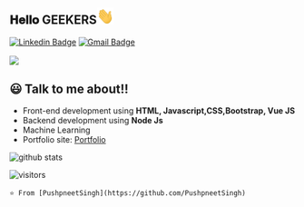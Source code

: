 <h2> 𝐇𝐞𝐥𝐥𝐨 GEEKERS<img src="https://raw.githubusercontent.com/ABSphreak/ABSphreak/master/gifs/Hi.gif" width="30px"></h2>

[![Linkedin Badge](https://img.shields.io/badge/-Pushpneet_Singh-blue?style=flat-square&logo=Linkedin&logoColor=white&link=https://www.linkedin.com/in/harshkumarkhatri/)](https://www.linkedin.com/in/pushpneet-singh-155a9015a/) 
[![Gmail Badge](https://img.shields.io/badge/-pushpneetsingh99@gmail.com-c14438?style=flat-square&logo=Gmail&logoColor=white&link=mailto:mailharshkhatri@gmail.com)](mailto:pushpneetsingh99@gmail.com)

<img align='center' src='https://user-images.githubusercontent.com/5713670/87202985-820dcb80-c2b6-11ea-9f56-7ec461c497c3.gif' width='200"'>

## 😃 Talk to me about!!

- Front-end development using **HTML, Javascript,CSS,Bootstrap, Vue JS**
- Backend development using **Node Js**
- Machine Learning
- Portfolio site: [Portfolio](https://pushpneetsingh.netlify.com/)

![github stats](https://github-readme-stats.vercel.app/api?username=PushpneetSingh&show_icons=true)

![visitors](https://visitor-badge.glitch.me/badge?page_id=PushpneetSingh.PushpneetSingh)

```⭐️ From [PushpneetSingh](https://github.com/PushpneetSingh)```
